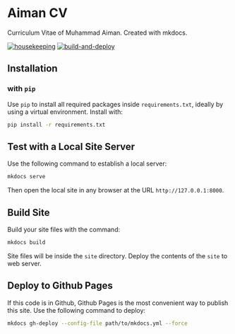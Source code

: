 # Aiman CV

Curriculum Vitae of Muhammad Aiman. Created with mkdocs.

[![housekeeping](https://github.com/eymankun/website/actions/workflows/lint.yml/badge.svg?branch=dev)](https://github.com/eymankun/website/actions/workflows/lint.yml)
[![build-and-deploy](https://github.com/eymankun/website/actions/workflows/main.yml/badge.svg?branch=main)](https://github.com/eymankun/website/actions/workflows/main.yml)

## Installation

### with `pip`

Use `pip` to install all required packages inside
`requirements.txt`, ideally by using a virtual environment.
Install with:

```bash
pip install -r requirements.txt
```

## Test with a Local Site Server

Use the following command to establish a local server:

```bash
mkdocs serve
```

Then open the local site in any browser at the URL `http://127.0.0.1:8000`.

## Build Site

Build your site files with the command:

```bash
mkdocs build
```

Site files will be inside the `site` directory.
Deploy the contents of the `site` to web server.

## Deploy to Github Pages

If this code is in Github, Github Pages is the most
convenient way to publish this site.
Use the following command to deploy:

```bash
mkdocs gh-deploy --config-file path/to/mkdocs.yml --force
```
